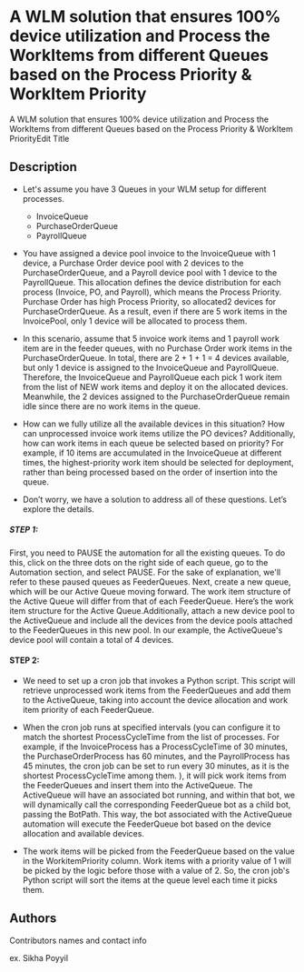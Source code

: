 # A WLM solution that ensures 100% device utilization and Process the WorkItems from different Queues based on the Process Priority & WorkItem Priority


A WLM solution that ensures 100% device utilization and Process the WorkItems from different Queues based on the Process Priority & WorkItem PriorityEdit Title

## Description
* Let's assume you have 3 Queues in your WLM setup for different processes.
    * InvoiceQueue
    * PurchaseOrderQueue
    * PayrollQueue

* You have assigned a device pool invoice to the InvoiceQueue with 1 device, a Purchase Order device pool with 2 devices to the PurchaseOrderQueue, and a Payroll device pool with 1 device to the PayrollQueue. This allocation defines the device distribution for each process (Invoice, PO, and Payroll), which means the Process Priority. Purchase Order has high Process Priority, so allocated2 devices for PurchaseOrderQueue.  As a result, even if there are 5 work items in the InvoicePool, only 1 device will be allocated to process them.


* In this scenario, assume that 5 invoice work items and 1 payroll work item are in the feeder queues, with no Purchase Order work items in the PurchaseOrderQueue. In total, there are 2 + 1 + 1 = 4 devices available, but only 1 device is assigned to the InvoiceQueue and PayrollQueue. Therefore, the InvoiceQueue and PayrollQueue each pick 1 work item from the list of NEW work items and deploy it on the allocated devices. Meanwhile, the 2 devices assigned to the PurchaseOrderQueue remain idle since there are no work items in the queue.


* How can we fully utilize all the available devices in this situation? How can unprocessed invoice work items utilize the PO devices? Additionally, how can work items in each queue be selected based on priority? For example, if 10 items are accumulated in the InvoiceQueue at different times, the highest-priority work item should be selected for deployment, rather than being processed based on the order of insertion into the queue.
 

* Don’t worry, we have a solution to address all of these questions. Let’s explore the details.

##### STEP 1: 
First, you need to PAUSE the automation for all the existing queues. To do this, click on the three dots on the right side of each queue, go to the Automation section, and select PAUSE. For the sake of explanation, we'll refer to these paused queues as FeederQueues. Next, create a new queue, which will be our Active Queue moving forward. The work item structure of the Active Queue will differ from that of each FeederQueue. Here’s the work item structure for the Active Queue.Additionally, attach a new device pool to the ActiveQueue and include all the devices from the device pools attached to the FeederQueues in this new pool. In our example, the ActiveQueue's device pool will contain a total of 4 devices.

#### STEP 2: 
* We need to set up a cron job that invokes a Python script. This script will retrieve unprocessed work items from the FeederQueues and add them to the ActiveQueue, taking into account the device allocation and work item priority of each FeederQueue.

* When the cron job runs at specified intervals (you can configure it to match the shortest ProcessCycleTime from the list of processes. For example, if the InvoiceProcess has a ProcessCycleTime of 30 minutes, the PurchaseOrderProcess has 60 minutes, and the PayrollProcess has 45 minutes, the cron job can be set to run every 30 minutes, as it is the shortest ProcessCycleTime among them. ), it will pick work items from the FeederQueues and insert them into the ActiveQueue. The ActiveQueue will have an associated bot running, and within that bot, we will dynamically call the corresponding FeederQueue bot as a child bot, passing the BotPath. This way, the bot associated with the ActiveQueue automation will execute the FeederQueue bot based on the device allocation and available devices.
 


* The work items will be picked from the FeederQueue based on the value in the WorkitemPriority column. Work items with a priority value of 1 will be picked by the logic before those with a value of 2. So, the cron job's Python script will sort the items at the queue level each time it picks them.
 

 



## Authors

Contributors names and contact info

ex. Sikha Poyyil 
